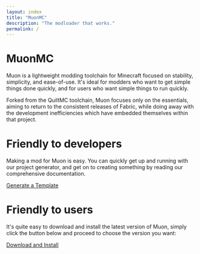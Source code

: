 ```yaml
---
layout: index
title: "MuonMC"
description: "The modloader that works."
permalink: /
---
```


# MuonMC

Muon is a lightweight modding toolchain for Minecraft focused on stability, simplicity, and ease-of-use. It's ideal for modders who want to get simple things done quickly, and for users who want simple things to run quickly.

Forked from the QuiltMC toolchain, Muon focuses only on the essentials, aiming to return to the consistent releases of Fabric, while doing away with the development inefficiencies which have embedded themselves within that project.

# Friendly to developers

Making a mod for Muon is easy. You can quickly get up and running with our project generator, and get on to creating something by reading our comprehensive documentation.

<div class="button-round-generic-container">
    <a href="/develop" class="button-round-generic">
        Generate a Template
    </a>
</div>

# Friendly to users

It's quite easy to download and install the latest version of Muon, simply click the button below and proceed to choose the version you want:

<div class="button-round-generic-container">
    <a href="/download" class="button-round-generic">
        Download and Install
    </a>
</div>